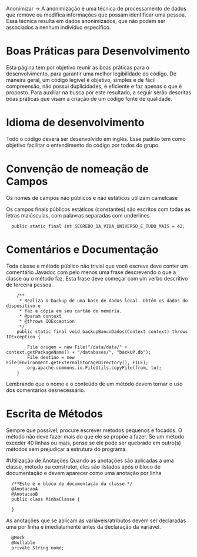 Anonimizar -> A anonimização é uma técnica de processamento de dados que remove ou modifica informações que possam identificar uma pessoa. Essa técnica resulta em dados anonimizados, que não podem ser associados a nenhum indivíduo específico.

# Boas Práticas para Desenvolvimento
Esta página tem por objetivo reunir as boas práticas para o desenvolvimento, para garantir uma melhor legibilidade do código. De maneira geral, um código legível é objetivo, simples e de fácil compreensão, não possui duplicidades, é eficiente e faz apenas o que é proposto. Para auxiliar na busca por este resultado, a seguir serão descritas boas práticas que visam a criação de um código fonte de qualidade.

# Idioma de desenvolvimento
Todo o código deverá ser desenvolvido em inglês.
Esse padrão tem como objetivo facilitar o entendimento do código por todos do grupo.

# Convenção de nomeação de Campos
Os nomes de campos não públicos e não estáticos utilizam camelcase

Os campos finais públicos estáticos (constantes) são escritos com todas as letras maiúsculas, com palavras separadas com underlines
```
  public static final int SEGREDO_DA_VIDA_UNIVERSO_E_TUDO_MAIS = 42;
```

# Comentários e Documentação
Toda classe e método público não trivial que você escreve deve conter um comentário Javadoc com pelo menos uma frase descrevendo o que a classe ou o método faz. Esta frase deve começar com um verbo descritivo de terceira pessoa.
```
    /**
     * Realiza o backup de uma base de dados local. Obtém os dados do dispositivo e
     * faz a cópia em seu cartão de memória.
     * @param context
     * @throws IOException
     */
    public static final void backupBancoDados(Context context) throws IOException {

        File origem = new File("/data/data/" + context.getPackageName() + "/databases/", "backUP.db");
        File destino = new File(Environment.getExternalStorageDirectory(), FILE);
        org.apache.commons.io.FileUtils.copyFile(from, to);
    }
```
Lembrando que o nome e o conteúdo de um método devem tornar o uso dos comentários desnecessário.

# Escrita de Métodos
Sempre que possível, procure escrever métodos pequenos e focados. O método não deve fazer mais do que ele se propõe a fazer. Se um método exceder 40 linhas ou mais, pense se ele pode ser quebrado em outro(s) métodos sem prejudicar a estrutura do programa.

#Utilização de Anotações
Quando as anotações são aplicadas a uma classe, método ou construtor, eles são listados após o bloco de documentação e devem aparecer como uma anotação por linha
```
  /**Este é o bloco de documentação da classe */
  @AnotacaoA
  @AnotacaoB
  public class MinhaClasse {
  
  }
```

As anotações que se aplicam as variáveis/atributos devem ser declaradas uma por linha e imediatamente antes da declaração da variável.
```
  @Mock
  @Nullable 
  private String nome; 
```
